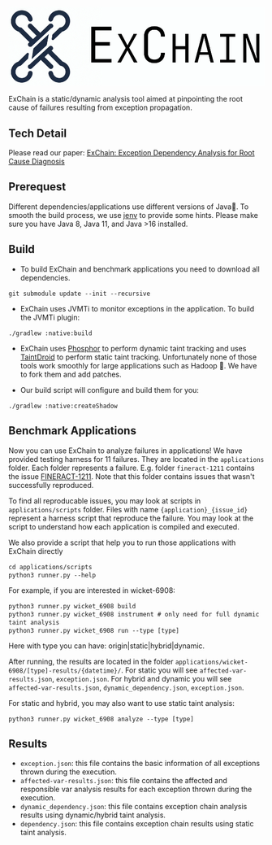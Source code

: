 ![](./figs/ExChain.png)

ExChain is a static/dynamic analysis tool aimed at pinpointing the root cause of failures resulting from exception propagation.


## Tech Detail

Please read our paper: [ExChain: Exception Dependency Analysis for Root Cause Diagnosis](./docs/exchain.pdf)

## Prerequest

Different dependencies/applications use different versions of Java🤯. To smooth the build process,
we use [jenv](https://www.jenv.be/) to provide some hints.  Please make sure you have Java 8, Java 11, and Java >16 installed.


## Build

- To build ExChain and benchmark applications you need to download all dependencies.

```
git submodule update --init --recursive
```

- ExChain uses JVMTi to monitor exceptions in the application. To build the JVMTi plugin:


```
./gradlew :native:build
```

- ExChain uses [Phosphor](https://github.com/gmu-swe/phosphor) to perform dynamic taint tracking and uses [TaintDroid](https://github.com/secure-software-engineering/FlowDroid)
to perform static taint tracking. Unfortunately none of those tools work smoothly for large applications such as Hadoop 🥲.
We have to fork them and add patches.

- Our build script will configure and build them for you:


```
./gradlew :native:createShadow
```

## Benchmark Applications

Now you can use ExChain to analyze failures in applications! We have provided testing harness for 11 failures. They are located in the `applications` folder. Each folder represents a
failure. E.g. folder `fineract-1211` contains the issue [FINERACT-1211](https://issues.apache.org/jira/browse/FINERACT-1211). Note that this folder contains issues that wasn't successfully
reproduced.

To find all reproducable issues, you may look at scripts in `applications/scripts` folder. Files with name `{application}_{issue_id}` represent a harness script that reproduce the failure. You
may look at the script to understand how each application is compiled and executed.

We also provide a script that help you to run those applications with ExChain directly

```
cd applications/scripts
python3 runner.py --help
```

For example, if you are interested in wicket-6908:

```
python3 runner.py wicket_6908 build
python3 runner.py wicket_6908 instrument # only need for full dynamic taint analysis
python3 runner.py wicket_6908 run --type [type]
```

Here with type you can have: origin|static|hybrid|dynamic.

After running, the results are located in the folder `applications/wicket-6908/[type]-results/{datetime}/`. For static you will see `affected-var-results.json`, `exception.json`. For hybrid and dynamic you will see `affected-var-results.json`, `dynamic_dependency.json`, `exception.json`.

For static and hybrid, you may also want to use static taint analysis:

```
python3 runner.py wicket_6908 analyze --type [type]
```

## Results

- `exception.json`: this file contains the basic information of all exceptions thrown during the execution.
- `affected-var-results.json`: this file contains the affected and responsible var analysis results for each exception thrown during the execution.
- `dynamic_dependency.json`: this file contains exception chain analysis results using dynamic/hybrid taint analysis.
- `dependency.json`: this file contains exception chain results using static taint analysis.
